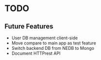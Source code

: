 # TODO

## Future Features

- User DB management client-side
- Move compare to main app as test feature
- Switch backend DB from NEDB to Mongo
- Document HTTPrest API

